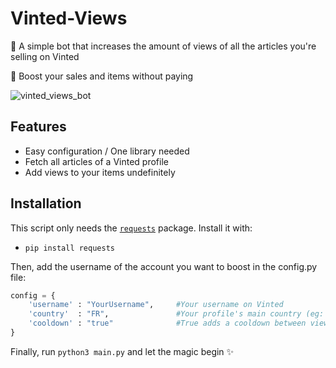 # Vinted-Views

🤖 A simple bot that increases the amount of views of all the articles you're selling on Vinted

💸 Boost your sales and items without paying 

![vinted_views_bot](https://i.imgur.com/ZqhabGT.png)

## Features


- Easy configuration / One library needed
- Fetch all articles of a Vinted profile
- Add views to your items undefinitely

## Installation

This script only needs the [`requests`](https://pypi.org/project/requests/) package. Install it with:
- `pip install requests`

Then, add the username of the account you want to boost in the config.py file:

```py
config = {
    'username' : "YourUsername",     #Your username on Vinted
    'country'  : "FR",               #Your profile's main country (eg: FR for France/ES for Spain)
    'cooldown' : "true"              #True adds a cooldown between views
}
```

Finally, run `python3 main.py` and let the magic begin ✨ 
